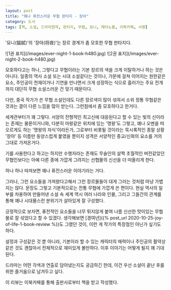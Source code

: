 ```yaml
---
layout: post
title: "꽤나 퓨전스러운 무협 판타지 - 장야"
category: 도서
tags: [책, 소설, 드라마원작, 판타지, 무협, 묘니, 메타노블, 이북카페, 서평]
---
```


'묘니(猫腻)'의
'장야(将夜)'는
장르 경계가 좀 모호한 무협 판타지다.

<p class="center" markdown="1">
![1권 표지](/images/ever-night-1-book-h480.jpg)
![2권 표지](/images/ever-night-2-book-h480.jpg)
</p>

모호하다고는 하나,
그렇다고 무협이라는 기본 장르의 색을 크게 이탈하거나 하는 것은 아니다.
일종의 역사 소설 또는 시대 소설같다는 것이나,
가문에 걸쳐 이어지는 원한같은 요소,
주인공이 천재이거나 기연을 만나면서 크게 성장하는 식으로 흘러가는 주요 전개까지
대단히 무협 소설스러운 건 맞기 때문이다.

다만, 중국 작가가 쓴 무협 소설인데도
다른 장르색이 많이 섞여서
소위 정통 무협같은 것과는 결이 다른 느낌을 많이 받는다.
그런점에서 좀 모호하다고 한거다.

세계관부터가 꽤 그렇다.
서양의 전형적인 최고신에 대응된다고 할 수 있는 빛의 신이라는 존재는 물론이거니와,
다분히 마왕같은 위치에 있는 '명왕'도 그렇고,
꽤나 오멘을 떠오르게도 하는 '명왕의 자식'이라든가,
그로부터 비롯될 것이라는 묵시록적인 종말 상황 '장야' 등
이름만 동양스럽게 붙였을 뿐이지 성격은 서양적인 종교/신화의 요소를 거의 그대로 가져온거다.

기를 사용한다고 하고는 하지만 수행자라는 존재도
무술인의 살짝 초월적인 버전같았던 무협인보다는
아예 다른 종에 가깝게 그려지는 선협물의 신선을 더 떠올리게 한다.

하나 하나 따져보면 꽤나 퓨전스러운 이야기라는 거다.

그러나, 그런 요소들을 가져왔다고해서 그런 장르물들이 대게 그러는 것처럼 마냥 가볍지는 않다.
문장도 그렇고 기본적으로는 전통 무협에 가깝게 쓴 편이다.
현실 역사의 일부를 차용하여 만들어낸 소설 속 세계 역시
여러 나라와 인물, 그리고 그들간의 관계를 통해
꽤나 시대물스런 분위기가 살아있게 잘 구성했다.

긍정적으로 보자면, 퓨전적인 요소들을 너무 튀지않게 붙여
나름 신선한 맛이있는 무협물로 잘 섞었다고 할 수 있겠다.
생각해보면 [경여년]({% post_url 2020-10-25-joy-of-life-1-book-review %})도 그랬던 것이,
이런 게 작가의 특장점인 아닌가 싶기도 하다.

설정과 구성같은 것 뿐 아니라,
기본이라 할 수 있는 캐릭터의 매력이나 주인공의 활약상 같은 것도 괜찮아서
전체적으로 재미있게 볼만하다.
이후 이야기는 어떻게 될지 꽤 기대된다.

드라마는 어떤 각색과 연출로 담아냈는지도 궁금하긴 한데,
이건 우선 소설이 끝난 후를 위한 즐거움으로 남겨두고 싶다.



<div class="im im-info">
이 리뷰는 이북카페를 통해 출판사로부터 책을 받고 작성했다.
</div>

